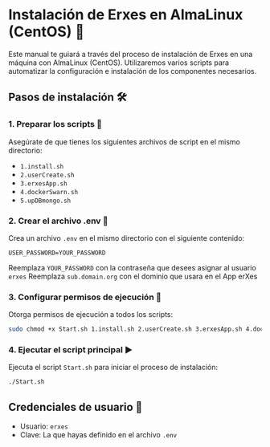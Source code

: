
# Instalación de Erxes en AlmaLinux (CentOS) 🚀

Este manual te guiará a través del proceso de instalación de Erxes en una máquina con AlmaLinux (CentOS). Utilizaremos varios scripts para automatizar la configuración e instalación de los componentes necesarios.

## Pasos de instalación 🛠️

### 1. Preparar los scripts 📂

Asegúrate de que tienes los siguientes archivos de script en el mismo directorio:

- `1.install.sh`
- `2.userCreate.sh`
- `3.erxesApp.sh`
- `4.dockerSwarn.sh`
- `5.upDBmongo.sh`

### 2. Crear el archivo .env 📄

Crea un archivo `.env` en el mismo directorio con el siguiente contenido:

```
USER_PASSWORD=YOUR_PASSWORD
```

Reemplaza `YOUR_PASSWORD` con la contraseña que desees asignar al usuario `erxes`
Reemplaza `sub.domain.org` con el dominio que usara en el App erXes

### 3. Configurar permisos de ejecución 🔑

Otorga permisos de ejecución a todos los scripts:

```bash
sudo chmod +x Start.sh 1.install.sh 2.userCreate.sh 3.erxesApp.sh 4.dockerSwarn.sh 5.upDBmongo.sh 6.setupNginx.sh
```

### 4. Ejecutar el script principal ▶️

Ejecuta el script `Start.sh` para iniciar el proceso de instalación:

```bash
./Start.sh
```

## Credenciales de usuario 🔐

- Usuario: `erxes`
- Clave: La que hayas definido en el archivo `.env`

